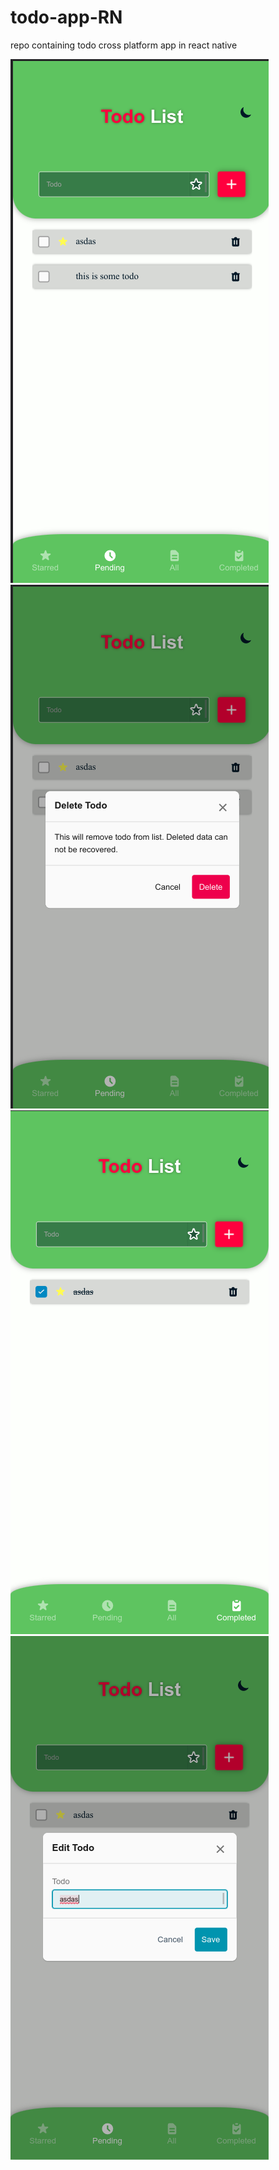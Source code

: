 # todo-app-RN
repo containing todo cross platform app in react native

![ss](todo_ss/ss1.png)
![ss](todo_ss/ss2.png)
![ss](todo_ss/ss3.png)
![ss](todo_ss/ss4.png)
